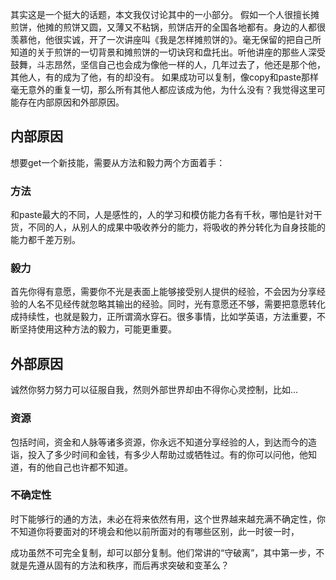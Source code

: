 其实这是一个挺大的话题，本文我仅讨论其中的一小部分。
假如一个人很擅长摊煎饼，他摊的煎饼又圆，又薄又不粘锅，煎饼店开的全国各地都有。身边的人都很羡慕他，他很实诚，开了一次讲座叫《我是怎样摊煎饼的》。毫无保留的把自己所知道的关于煎饼的一切背景和摊煎饼的一切诀窍和盘托出。听他讲座的那些人深受鼓舞，斗志昂然，坚信自己也会成为像他一样的人，几年过去了，他还是那个他，其他人，有的成为了他，有的却没有。
如果成功可以复制，像copy和paste那样毫无意外的重复一切，那么所有其他人都应该成为他，为什么没有？我觉得这里可能存在内部原因和外部原因。

## 内部原因
想要get一个新技能，需要从方法和毅力两个方面着手：
### 方法
和paste最大的不同，人是感性的，人的学习和模仿能力各有千秋，哪怕是针对干货，不同的人，从别人的成果中吸收养分的能力，将吸收的养分转化为自身技能的能力都千差万别。
### 毅力
首先你得有意愿，需要你不光是表面上能够接受别人提供的经验，不会因为分享经验的人名不见经传就忽略其输出的经验。同时，光有意愿还不够，需要把意愿转化成持续性，也就是毅力，正所谓滴水穿石。很多事情，比如学英语，方法重要，不断坚持使用这种方法的毅力，可能更重要。

## 外部原因
诚然你努力努力可以征服自我，然则外部世界却由不得你心灵控制，比如...
### 资源
包括时间，资金和人脉等诸多资源，你永远不知道分享经验的人，到达而今的造诣，投入了多少时间和金钱，有多少人帮助过或牺牲过。有的你可以问他，他知道，有的他自己也许都不知道。
### 不确定性
时下能够行的通的方法，未必在将来依然有用，这个世界越来越充满不确定性，你不知道你将要面对的环境会和他以前所面对的有哪些区别，此一时彼一时，

成功虽然不可完全复制，却可以部分复制。他们常讲的“守破离”，其中第一步，不就是先遵从固有的方法和秩序，而后再求突破和变革么？
